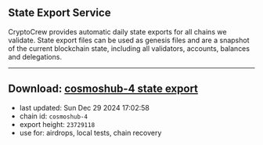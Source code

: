 ## State Export Service
CryptoCrew provides automatic daily state exports for all chains we validate. State export files can be used as genesis files and are a snapshot of the current blockchain state, including all validators, accounts, balances and delegations.

---
**Download: [cosmoshub-4 state export](https://dl-eu2.ccvalidators.com/SERVICE/cosmoshub/cosmoshub-4_export_23729118.json)**
---

- last updated: Sun Dec 29 2024 17:02:58
- chain id: `cosmoshub-4`
- export height: `23729118`
- use for: airdrops, local tests, chain recovery
